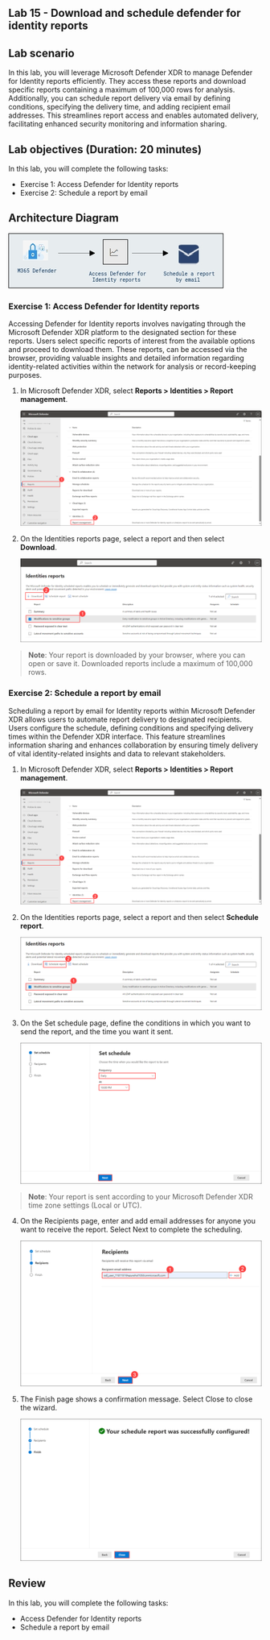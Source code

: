 ## Lab 15 - Download and schedule defender for identity reports 

## Lab scenario

In this lab, you will leverage Microsoft Defender XDR to manage Defender for Identity reports efficiently. They access these reports and download specific reports containing a maximum of 100,000 rows for analysis. Additionally, you can schedule report delivery via email by defining conditions, specifying the delivery time, and adding recipient email addresses. This streamlines report access and enables automated delivery, facilitating enhanced security monitoring and information sharing.

## Lab objectives (Duration: 20 minutes)


In this lab, you will complete the following tasks:
- Exercise 1: Access Defender for Identity reports
- Exercise 2: Schedule a report by email

## Architecture Diagram

   ![Picture 1](../Media/lab15-arch.png)

### Exercise 1: Access Defender for Identity reports

Accessing Defender for Identity reports involves navigating through the Microsoft Defender XDR platform to the designated section for these reports. Users select specific reports of interest from the available options and proceed to download them. These reports, can be accessed via the browser, providing valuable insights and detailed information regarding identity-related activities within the network for analysis or record-keeping purposes.

1. In Microsoft Defender XDR, select **Reports > Identities > Report management**.

   ![Picture 1](../Media/download1.png)

2. On the Identities reports page, select a report and then select **Download**.

   ![Picture 1](../Media/download2.png)

>**Note**: Your report is downloaded by your browser, where you can open or save it. Downloaded reports include a maximum of 100,000 rows.

### Exercise 2: Schedule a report by email

Scheduling a report by email for Identity reports within Microsoft Defender XDR allows users to automate report delivery to designated recipients. Users configure the schedule, defining conditions and specifying delivery times within the Defender XDR interface. This feature streamlines information sharing and enhances collaboration by ensuring timely delivery of vital identity-related insights and data to relevant stakeholders.

1. In Microsoft Defender XDR, select **Reports > Identities > Report management**.

   ![Picture 1](../Media/download1.png)

2. On the Identities reports page, select a report and then select **Schedule report**.

   ![Picture 1](../Media/schedule1.png)

3. On the Set schedule page, define the conditions in which you want to send the report, and the time you want it sent.

   ![Picture 1](../Media/schedule2.png)

>**Note**: Your report is sent according to your Microsoft Defender XDR time zone settings (Local or UTC).

4. On the Recipients page, enter and add email addresses for anyone you want to receive the report. Select Next to complete the scheduling.

   ![Picture 1](../Media/schedule3.png)

5. The Finish page shows a confirmation message. Select Close to close the wizard.

   ![Picture 1](../Media/schedule4.png)

## Review
In this lab, you will complete the following tasks:
- Access Defender for Identity reports
- Schedule a report by email
